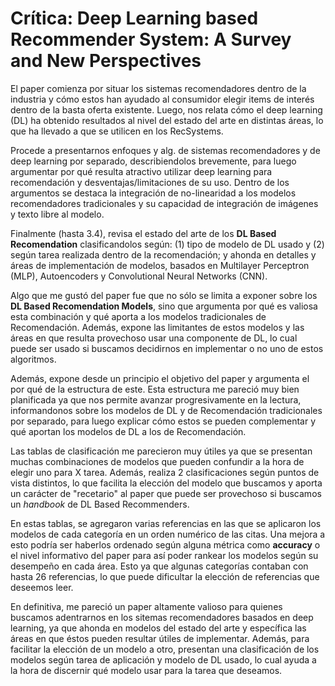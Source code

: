 # Crítica: Deep Learning based Recommender System: A Survey and New Perspectives

El paper comienza por situar los sistemas recomendadores dentro de la industria y cómo estos han ayudado al consumidor elegir items de interés dentro de la basta oferta existente. Luego, nos relata cómo el deep learning (DL) ha obtenido resultados al nivel del estado del arte en distintas áreas, lo que ha llevado a que se utilicen en los RecSystems.

Procede a presentarnos enfoques y alg. de sistemas recomendadores y de deep learning por separado, describiendolos brevemente, para luego argumentar por qué resulta atractivo utilizar deep learning para recomendación y desventajas/limitaciones de su uso. Dentro de los argumentos se destaca la integración de no-linearidad a los modelos recomendadores tradicionales y su capacidad de integración de imágenes y texto libre al modelo.

Finalmente (hasta 3.4), revisa el estado del arte de los **DL Based Recomendation** clasificandolos según: (1) tipo de modelo de DL usado y (2) según tarea realizada dentro de la recomendación; y ahonda en detalles y áreas de implementación de modelos, basados en Multilayer Perceptron (MLP), Autoencoders y Convolutional Neural Networks (CNN).

Algo que me gustó del paper fue que no sólo se limita a exponer sobre los **DL Based Recomendation Models**, sino que argumenta por qué es valiosa esta combinación y qué aporta a los modelos tradicionales de Recomendación. Además, expone las limitantes  de estos modelos y las áreas en que resulta provechoso usar una componente de DL, lo cual puede ser usado si buscamos decidirnos en implementar o no uno de estos algoritmos.

Además, expone desde un principio el objetivo del paper y argumenta el por qué de la estructura de este. Esta estructura me pareció muy bien planificada ya que nos permite avanzar progresivamente en la lectura, informandonos sobre los modelos de DL y de Recomendación tradicionales por separado, para luego explicar cómo estos se pueden complementar y qué aportan los modelos de DL a los de Recomendación.

Las tablas de clasificación me parecieron muy útiles ya que se presentan muchas combinaciones de modelos que pueden confundir a la hora de elegir uno para X tarea. Además, realiza 2 clasificaciones según puntos de vista distintos, lo que facilita la elección del modelo que buscamos y aporta un carácter de "recetario" al paper que puede ser provechoso si buscamos un *handbook* de DL Based Recommenders.

En estas tablas, se agregaron varias referencias en las que se aplicaron los modelos de cada categoría en un orden numérico de las citas. Una mejora a esto podría ser haberlos ordenado según alguna métrica como **accuracy** o el nivel informativo del paper para así poder rankear los modelos según su desempeño en cada área. Esto ya que algunas categorías contaban con hasta 26 referencias, lo que puede dificultar la elección de referencias que deseemos leer.

En definitiva, me pareció un paper altamente valioso para quienes buscamos adentrarnos en los sitemas recomendadores basados en deep learning, ya que ahonda en modelos del estado del arte y específica las áreas en que éstos pueden resultar útiles de implementar. Además, para facilitar la elección de un modelo a otro, presentan una clasificación de los modelos según tarea de aplicación y modelo de DL usado, lo cual ayuda a la hora de discernir qué modelo usar para la tarea que deseamos.



